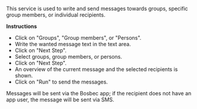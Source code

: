 This service is used to write and send messages towards groups, specific group members, or individual recipients.

**Instructions**

* Click on "Groups", "Group members", or "Persons".
* Write the wanted message text in the text area.
* Click on "Next Step".
* Select groups, group members, or persons.
* Click on "Next Step".
* An overview of the current message and the selected recipients is shown.
* Click on "Run" to send the messages.

Messages will be sent via the Bosbec app; if the recipient does not have an app user, the message will be sent via SMS.
